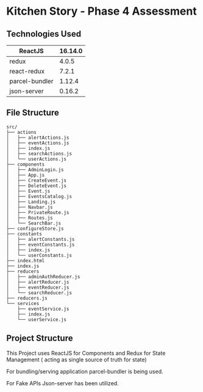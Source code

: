 # Kitchen Story  - Phase 4 Assessment

## Technologies Used
| ReactJS | 16.14.0 |
| ------ | ------- |
| redux | 4.0.5 | 
| react-redux | 7.2.1 |
| parcel-bundler | 1.12.4 |
| json-server | 0.16.2 |


## File Structure

```
src/
├── actions
│   ├── alertActions.js
│   ├── eventActions.js
│   ├── index.js
│   ├── searchActions.js
│   └── userActions.js
├── components
│   ├── AdminLogin.js
│   ├── App.js
│   ├── CreateEvent.js
│   ├── DeleteEvent.js
│   ├── Event.js
│   ├── EventsCatalog.js
│   ├── Landing.js
│   ├── Navbar.js
│   ├── PrivateRoute.js
│   ├── Routes.js
│   └── SearchBar.js
├── configureStore.js
├── constants
│   ├── alertConstants.js
│   ├── eventConstants.js
│   ├── index.js
│   └── userConstants.js
├── index.html
├── index.js
├── reducers
│   ├── adminAuthReducer.js
│   ├── alertReducer.js
│   ├── eventReducer.js
│   └── searchReducer.js
├── reducers.js
└── services
    ├── eventService.js
    ├── index.js
    └── userService.js
```


## Project Structure

This Project uses ReactJS for Components and Redux for State Management ( acting as single source of truth for state)

For bundling/serving application parcel-bundler is being used.

For Fake APIs Json-server has been utilized.
